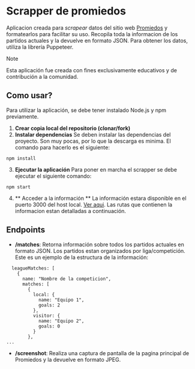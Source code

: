 # Scrapper de promiedos
Aplicacion creada para *scrapear* datos del sitio web [Promiedos](https://www.promiedos.com.ar/) y formatearlos para facilitar su uso.
Recopila toda la informacion de los partidos actuales y la devuelve en formato JSON. Para obtener los datos, utiliza la librería Puppeteer.

> [!NOTE]
> Esta aplicación fue creada con fines exclusivamente educativos y de contribución a la comunidad.

## Como usar?
Para utilizar la aplicación, se debe tener instalado Node.js y npm previamente.
1. **Crear copia local del repositorio (clonar/fork)**
2. **Instalar dependencias**
Se deben instalar las dependencias del proyecto. Son muy pocas, por lo que la descarga es minima. El comando para hacerlo es el siguiente:
```
npm install
```
3. **Ejecutar la aplicación**
Para poner en marcha el scrapper se debe ejecutar el siguiente comando:
```
npm start
```

4. ** Acceder a la información **
La información estara disponible en el puerto 3000 del host local. [Ver aqui](http://localhost:3000/). Las rutas que contienen la informacion estan detalladas a continuación.

## Endpoints
- **/matches**: Retorna información sobre todos los partidos actuales en formato JSON. Los partidos estan organizados por liga/competición. Este es un ejemplo de la estructura de la información:
```
  leagueMatches: [
    {
      name: "Nombre de la competicion",
      matches: [
        {
          local: {
            name: "Equipo 1",
            goals: 2
          },
          visitor: {
            name: "Equipo 2",
            goals: 0
          }
        },
...
```
- **/screenshot**: Realiza una captura de pantalla de la pagina principal de Promiedos y la devuelve en formato JPEG.
